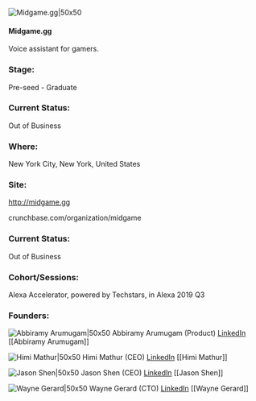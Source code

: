 

![Midgame.gg|50x50](https://apimg.techstars.com/connect/images/image_files/5d30b5b234a60d1418000039/original/Midgame-Logo.png)

#### Midgame.gg
Voice assistant for gamers.

### Stage: 
Pre-seed - Graduate 

### Current Status: 
Out of Business

### Where:
New York City, New York, United States

### Site:
http://midgame.gg



crunchbase.com/organization/midgame

### Current Status: 
Out of Business

### Cohort/Sessions: 
Alexa Accelerator, powered by Techstars, in Alexa 2019 Q3

### Founders: 

![Abbiramy Arumugam|50x50]() Abbiramy Arumugam (Product) [LinkedIn](https://) [[Abbiramy Arumugam]]

![Himi Mathur|50x50]() Himi Mathur (CEO) [LinkedIn](https://) [[Himi Mathur]]

![Jason Shen|50x50](https://apimg.techstars.com/connect/images/image_files/5d02a5ff34a60d13ae000024/original/Jason_Shen_Headshot.jpg) Jason Shen (CEO) [LinkedIn](https://linkedin.com/in/jasonshen) [[Jason Shen]]

![Wayne Gerard|50x50](https://apimg.techstars.com/connect/images/image_files/5d30b3ba34a60d13b3000226/original/Wayne_Headshot.jpg) Wayne Gerard (CTO) [LinkedIn](https://linkedin.com/in/waynegerard) [[Wayne Gerard]]


